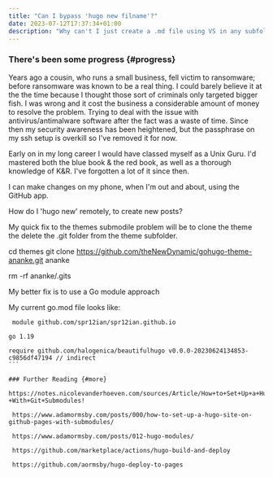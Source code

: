 ```yaml
---
title: "Can I bypass 'hugo new filname'?"
date: 2023-07-12T17:37:34+01:00
description: "Why can't I just create a .md file using VS in any subfolder in the content folder?"
---
```

### There's been some progress {#progress}

Years ago a cousin, who runs a small business, fell victim to ransomware; before ransomware was known to be a real thing. I could barely believe it at the the time because I thought those sort of criminals only targeted bigger fish. I was wrong and it cost the business a considerable amount of money to resolve the problem. Trying to deal with the issue with antivirus/antimalware software after the fact was a waste of time. Since then my security awareness has been heightened, but the passphrase on my ssh setup is overkill so I've removed it for now.

Early on in my long career I would have classed myself as a Unix Guru. I'd mastered both the blue book & the red book, as well as a thorough knowledge of K&R. I've forgotten a lot of it since then.

I can make changes on my phone, when I'm out and about, using the GitHub app. 

How do I 'hugo new' remotely, to create new posts?

 My quick fix to the themes submodile problem will be to clone the theme the delete the .git folder from the theme subfolder.

 cd themes
 git clone https://github.com/theNewDynamic/gohugo-theme-ananke.git ananke

 rm -rf ananke/.gits

 My better fix is to use a Go module approach

 My current go.mod file looks like:

``````
 module github.com/spr12ian/spr12ian.github.io

go 1.19

require github.com/halogenica/beautifulhugo v0.0.0-20230624134853-c9856df47194 // indirect
```

### Further Reading {#more}
 https://notes.nicolevanderhoeven.com/sources/Article/How+to+Set+Up+a+Hugo+Site+on+Github+Pages+-+With+Git+Submodules!

 https://www.adamormsby.com/posts/000/how-to-set-up-a-hugo-site-on-github-pages-with-submodules/

 https://www.adamormsby.com/posts/012-hugo-modules/

 https://github.com/marketplace/actions/hugo-build-and-deploy

 https://github.com/aormsby/hugo-deploy-to-pages

